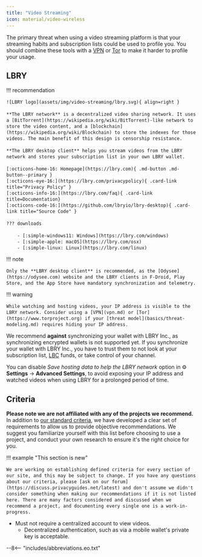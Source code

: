 ```yaml
---
title: "Video Streaming"
icon: material/video-wireless
---
```


The primary threat when using a video streaming platform is that your streaming habits and subscription lists could be used to profile you. You should combine these tools with a [VPN](vpn.md) or [Tor](https://www.torproject.org/) to make it harder to profile your usage.

## LBRY

!!! recommendation

    ![LBRY logo](assets/img/video-streaming/lbry.svg){ align=right }
    
    **The LBRY network** is a decentralized video sharing network. It uses a [BitTorrent](https://wikipedia.org/wiki/BitTorrent)-like network to store the video content, and a [blockchain](https://wikipedia.org/wiki/Blockchain) to store the indexes for those videos. The main benefit of this design is censorship resistance.
    
    **The LBRY desktop client** helps you stream videos from the LBRY network and stores your subscription list in your own LBRY wallet.
    
    [:octicons-home-16: Homepage](https://lbry.com){ .md-button .md-button--primary }
    [:octicons-eye-16:](https://lbry.com/privacypolicy){ .card-link title="Privacy Policy" }
    [:octicons-info-16:](https://lbry.com/faq){ .card-link title=Documentation}
    [:octicons-code-16:](https://github.com/lbryio/lbry-desktop){ .card-link title="Source Code" }
    
    ??? downloads
    
        - [:simple-windows11: Windows](https://lbry.com/windows)
        - [:simple-apple: macOS](https://lbry.com/osx)
        - [:simple-linux: Linux](https://lbry.com/linux)

!!! note

    Only the **LBRY desktop client** is recommended, as the [Odysee](https://odysee.com) website and the LBRY clients in F-Droid, Play Store, and the App Store have mandatory synchronization and telemetry.

!!! warning

    While watching and hosting videos, your IP address is visible to the LBRY network. Consider using a [VPN](vpn.md) or [Tor](https://www.torproject.org) if your [threat model](basics/threat-modeling.md) requires hiding your IP address.

We recommend **against** synchronizing your wallet with LBRY Inc., as synchronizing encrypted wallets is not supported yet. If you synchronize your wallet with LBRY Inc., you have to trust them to not look at your subscription list, [LBC](https://lbry.com/faq/earn-credits) funds, or take control of your channel.

You can disable *Save hosting data to help the LBRY network* option in :gear: **Settings** → **Advanced Settings**, to avoid exposing your IP address and watched videos when using LBRY for a prolonged period of time.

## Criteria

**Please note we are not affiliated with any of the projects we recommend.** In addition to [our standard criteria](about/criteria.md), we have developed a clear set of requirements to allow us to provide objective recommendations. We suggest you familiarize yourself with this list before choosing to use a project, and conduct your own research to ensure it's the right choice for you.

!!! example "This section is new"

    We are working on establishing defined criteria for every section of our site, and this may be subject to change. If you have any questions about our criteria, please [ask on our forum](https://discuss.privacyguides.net/latest) and don't assume we didn't consider something when making our recommendations if it is not listed here. There are many factors considered and discussed when we recommend a project, and documenting every single one is a work-in-progress.

- Must not require a centralized account to view videos.
    - Decentralized authentication, such as via a mobile wallet's private key is acceptable.

--8<-- "includes/abbreviations.eo.txt"
